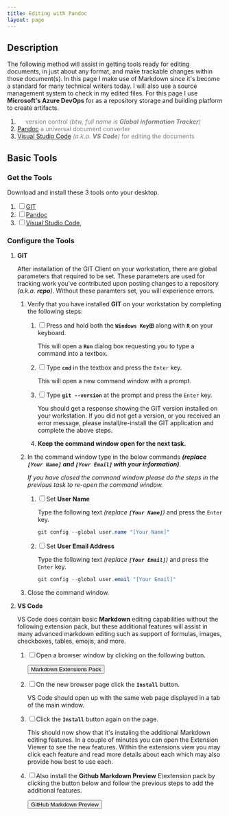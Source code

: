 ```yaml
---
title: Editing with Pandoc
layout: page
---
```

## Description

The following method will assist in getting tools ready for editing documents,
in just about any format, and make trackable changes within those document(s).
In this page I make use of Markdown since it's become a standard for many
technical writers today. I will also use a source management system to check
in my edited files. For this page I use **Microsoft's Azure DevOps** for
as a repository storage and building platform to create artifacts.

1. [<img src="https://git-scm.com/images/logo@2x.png" height="15"/>][GIT]
   <span style="color: grey;">version control _(btw, full name is **Global**_
   _**information Tracker**)_</span>
1. [Pandoc] <span style="color: grey;">a universal document converter</span>
1. [Visual Studio Code] <span style="color: grey;">_(a.k.a. **VS Code**)_ for
   editing the documents</span>

## Basic Tools

### Get the Tools

   Download and install these 3 tools onto your desktop.

1. <input type="checkbox" />[GIT][GIT Downloads]
2. <input type="checkbox" />[Pandoc][Install Pandoc]
3. <input type="checkbox" />[Visual Studio Code],

### Configure the Tools

1. **GIT**

   After installation of the GIT Client on your workstation, there are global
   parameters that required to be set. These parameters are used for tracking 
   work you've contributed upon posting changes to a repository
   _(a.k.a. **repo**)_. Without these paramters set, you will experience errors.

   1. Verify that you have installed **GIT** on your workstation by completing
      the following steps:  
      1. <input type="checkbox" />Press and hold both the **`Windows Key`⊞**
         along with **`R`** on your keyboard.

         This will open a **`Run`** dialog box requesting you to type a command
         into a textbox.
      2. <input type="checkbox" />Type **`cmd`**<i title="Copy Text"
         class="fas fa-clipboard" clip-text='cmd'></i> in the textbox and press
         the `Enter` key.

         This will open a new command window with a prompt.
      3. <input type="checkbox" />Type **`git --version`**<i title="Copy Text"
         class="fas fa-clipboard" clip-text='git --version'></i> at the prompt
         and press the `Enter` key.

         You should get a response showing the GIT version installed on your
         workstation. If you did not get a version, or you received an
         error message, please install/re-install the GIT application and
         complete the above steps.
      4. **Keep the command window open for the next task.**
   2. In the command window type in the below commands **_(replace
      `[Your Name]` and `[Your Email]` with your information)_**.

      _If you have closed the command window please do the steps in the_
      _previous task to re-open the command window._

      1. <input type="checkbox" />Set **User Name**

         Type the following text  _(replace **`[Your Name]`**)_ and press the
         `Enter` key.

         <i title="Copy Text" style="float:right;" class="fas fa-clipboard"
         clip-text='git config --global user.name "[Your Name]"'></i>

         ```powershell
         git config --global user.name "[Your Name]"
         ```

      2. <input type="checkbox" />Set **User Email Address**

         Type the following text _(replace **`[Your Email]`**)_ and press the
         `Enter` key.

         <i title="Copy Text" style="float:right;" class="fas fa-clipboard"
         clip-text='git config --global user.email "[Your Email]"'></i>

         ```powershell
         git config --global user.email "[Your Email]"
         ```

   3. Close the command window.

2. **VS Code**

   VS Code does contain basic **Markdown** editing capabilities without the
   following extension pack, but these additional features will assist in many
   advanced markdown editing such as support of formulas, images, checkboxes,
   tables, emojis, and more.

   1. <input type="checkbox" />Open a browser window by clicking on the
      following button.

        <button onclick=
          "window.open('https://marketplace.visualstudio.com/items?itemName=bat67.markdown-extension-pack', '_blank');"
          >Markdown Extensions Pack</button>

   2. <input type="checkbox" />On the new browser page click the **`Install`**
      button.

      VS Code should open up with the same web page displayed in a tab of the
      main window.

   3. <input type="checkbox" />Click the **`Install`** button again on the page.

      This should now show that it's instaling the additional Markdown editing
      features. In a couple of minutes you can open the Extension Viewer to see
      the new features. Within the extensions view you may click each feature
      and read more details about each which may also provide how best to use
      each.

   4. <input type="checkbox" />Also install the
      **Github Markdown Preview** E\extension pack by clicking the button below
      and follow the previous steps to add the additional features.

        <button onclick=
          "window.open('https://marketplace.visualstudio.com/items?itemName=bierner.github-markdown-preview', '_blank');"
          >GitHub Markdown Preview</button>

[GIT]: https://git-scm.com/about "git --local-branching-on-the-cheap"
[GIT Downloads]: https://git-scm.com/downloads "git --fast-version-control"
[Visual Studio Code]: https://code.visualstudio.com "Microsoft's Visual Studio Code"
[Pandoc]: https://pandoc.org "Pandoc, a universal document converter"
[Install Pandoc]: https://pandoc.org/installing.html "Download and install Pandoc"
